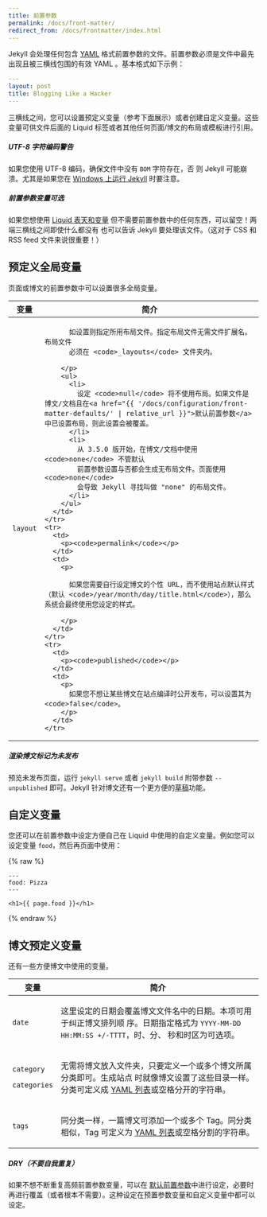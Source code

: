 ```yaml
---
title: 前置参数
permalink: /docs/front-matter/
redirect_from: /docs/frontmatter/index.html
---
```


Jekyll 会处理任何包含 [YAML](https://yaml.org/) 格式前置参数的文件。前置参数必须是文件中最先出现且被三横线包围的有效 YAML 。基本格式如下示例：

```yaml
---
layout: post
title: Blogging Like a Hacker
---
```

三横线之间，您可以设置预定义变量（参考下面展示）或者创建自定义变量。这些
变量可供文件后面的 Liquid 标签或者其他任何页面/博文的布局或模板进行引用。

<div class="note warning">
  <h5>UTF-8 字符编码警告</h5>
  <p>
    如果您使用 UTF-8 编码，确保文件中没有 <code>BOM</code> 字符存在，否
    则 Jekyll 可能崩溃。尤其是如果您在
    <a href="{{ '/docs/installation/windows/' | relative_url }}">Windows 上运行 Jekyll</a> 时要注意。
  </p>
</div>

<div class="note">
  <h5>前置参数变量可选</h5>
  <p>
    如果您想使用 <a href="{{ '/docs/variables/' | relative_url }}">Liquid 表天和变量</a>
    但不需要前置参数中的任何东西，可以留空！两端三横线之间即使什么都没有
    也可以告诉 Jekyll 要处理该文件。（这对于 CSS 和 RSS feed 文件来说很重要！）
  </p>
</div>

## 预定义全局变量

页面或博文的前置参数中可以设置很多全局变量。

<div class="mobile-side-scroller">
<table>
  <thead>
    <tr>
      <th>变量</th>
      <th>简介</th>
    </tr>
  </thead>
  <tbody>
    <tr>
      <td>
        <p><code>layout</code></p>
      </td>
      <td>
        <p>

          如设置则指定所用布局文件。指定布局文件无需文件扩展名。布局文件
          必须在 <code>_layouts</code> 文件夹内。

        </p>
        <ul>
          <li>
            设定 <code>null</code> 将不使用布局。如果文件是博文/文档且在<a href="{{ '/docs/configuration/front-matter-defaults/' | relative_url }}">默认前置参数</a>中已设置布局，则此设置会被覆盖。
          </li>
          <li>
            从 3.5.0 版开始，在博文/文档中使用 <code>none</code> 不管默认
            前置参数设置与否都会生成无布局文件。页面使用 <code>none</code>
            会导致 Jekyll 寻找叫做 "none" 的布局文件。
          </li>
        </ul>
      </td>
    </tr>
    <tr>
      <td>
        <p><code>permalink</code></p>
      </td>
      <td>
        <p>

          如果您需要自行设定博文的个性 URL，而不使用站点默认样式（默认 <code>/year/month/day/title.html</code>），那么系统会最终使用您设定的样式。

        </p>
      </td>
    </tr>
    <tr>
      <td>
        <p><code>published</code></p>
      </td>
      <td>
        <p>
          如果您不想让某些博文在站点编译时公开发布，可以设置其为 <code>false</code>。
        </p>
      </td>
    </tr>
  </tbody>
</table>
</div>

<div class="note">
  <h5>渲染博文标记为未发布</h5>
  <p>
    预览未发布页面，运行 <code>jekyll serve</code> 或者 <code>jekyll build</code>
    附带参数 <code>--unpublished</code> 即可。Jekyll 针对博文还有一个更方便的<a href="{{ '/docs/posts/#drafts' | relative_url }}">草稿</a>功能。
  </p>
</div>

## 自定义变量

您还可以在前置参数中设定方便自己在 Liquid 中使用的自定义变量。例如您可以
设定变量 `food`，然后再页面中使用：

{% raw %}
```liquid
---
food: Pizza
---

<h1>{{ page.food }}</h1>
```
{% endraw %}

## 博文预定义变量

还有一些方便博文中使用的变量。

<div class="mobile-side-scroller">
<table>
  <thead>
    <tr>
      <th>变量</th>
      <th>简介</th>
    </tr>
  </thead>
  <tbody>
    <tr>
      <td>
        <p><code>date</code></p>
      </td>
      <td>
        <p>
          这里设定的日期会覆盖博文文件名中的日期。本项可用于纠正博文排列顺
          序。日期指定格式为 <code>YYYY-MM-DD HH:MM:SS +/-TTTT</code>，时、分、
          秒和时区为可选项。
        </p>
      </td>
    </tr>
    <tr>
      <td>
        <p><code>category</code></p>
        <p><code>categories</code></p>
      </td>
      <td>
        <p>
          无需将博文放入文件夹，只要定义一个或多个博文所属分类即可。生成站点
          时就像博文设置了这些目录一样。分类可定义成 <a
          href="https://en.wikipedia.org/wiki/YAML#Basic_components">YAML 列表</a>或空格分开的字符串。
        </p>
      </td>
    </tr>
    <tr>
      <td>
        <p><code>tags</code></p>
      </td>
      <td>
        <p>
          同分类一样，一篇博文可添加一个或多个 Tag。同分类相似，Tag 可定义为
           <a
          href="https://en.wikipedia.org/wiki/YAML#Basic_components">YAML 列表</a>或空格分割的字符串。
        </p>
      </td>
    </tr>
  </tbody>
</table>
</div>

<div class="note">
  <h5>DRY（不要自我重复）</h5>
  <p>
    如果不想不断重复高频前置参数变量，可以在
    <a href="{{ '/docs/configuration/front-matter-defaults/' | relative_url }}" title="Front Matter defaults">默认前置参数</a>中进行设定，必要时再进行覆盖（或者根本不需要）。这种设定在预置参数变量和自定义变量中都可以设定。
  </p>
</div>
